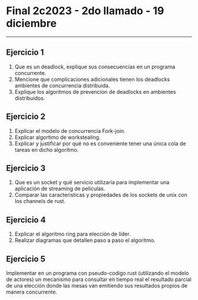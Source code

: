 # Final 2c2023 - 2do llamado - 19 diciembre

---

## Ejercicio 1  

1. Que es un deadlock, explique sus consecuencias en un programa concurrente.
2. Mencione que complicaciones adicionales tienen los deadlocks ambientes de concurrencia distribuida.
3. Explique los algoritmos de prevencion de deadlocks en ambientes distribuidos.

## Ejercicio 2

1. Explicar el modelo de concurrencia Fork-join.
2. Explicar algortimo de workstealing.
3. Explicar y justificar por qué no es conveniente tener una única cola de tareas en dicho algoritmo.

## Ejercicio 3

1. Que es un socket y qué servicio utilizaría para implementar una aplicación de streaming de películas.
2. Comparar las caracteristicas y propiedades de los sockets de unix con los channels de rust. 

## Ejercicio 4

1. Explicar el algoritmo ring para elección de líder.
2. Realizar diagramas que detallen paso a paso el algoritmo.

## Ejercicio 5

Implementar en un programa con pseudo-codigo rust (utilizando el modelo de actores) un mecanismo para consultar en tiempo real el resultado parcial de una elección donde las mesas van emitiendo sus resultados propios de manera concurrente. 


